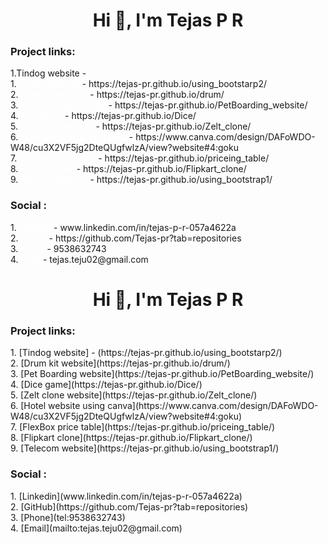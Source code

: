<h1 align="center">Hi 👋, I'm Tejas P R</h1>

<h3 align="left">Project links:</h3>
1.<span ">Tindog website</span> - <a href="https://tejas-pr.github.io/using_bootstarp2/"></a> <br>
1.<span style="text-decoration: none; color: white;">Tindog website</span> - https://tejas-pr.github.io/using_bootstarp2/ <br>
2.<span style="text-decoration: none; color: white;">Drum kit website</span> - https://tejas-pr.github.io/drum/ <br>
3.<span style="text-decoration: none; color: white;">Pet Boarding website </span> - https://tejas-pr.github.io/PetBoarding_website/ <br>
4.<span style="text-decoration: none; color: white;">Dice game</span> - https://tejas-pr.github.io/Dice/ <br>
5.<span style="text-decoration: none; color: white;">Zelt clone website</span> - https://tejas-pr.github.io/Zelt_clone/ <br>
6.<span style="text-decoration: none; color: white;">Hotel website using canva</span> - https://www.canva.com/design/DAFoWDO-W48/cu3X2VF5jg2DteQUgfwlzA/view?website#4:goku <br>
7.<span style="text-decoration: none; color: white;">FlexBox price table</span> - https://tejas-pr.github.io/priceing_table/ <br>
8.<span style="text-decoration: none; color: white;">Flipkart clone</span> - https://tejas-pr.github.io/Flipkart_clone/ <br>
9.<span style="text-decoration: none; color: white;">Telecom website </span> - https://tejas-pr.github.io/using_bootstrap1/ <br>

<h3 align="left">Social :</h3>
1.<span style="text-decoration: none; color: white;">Linkedin</span> - www.linkedin.com/in/tejas-p-r-057a4622a <br>
2.<span style="text-decoration: none; color: white;">GitHub</span> - https://github.com/Tejas-pr?tab=repositories <br>
3.<span style="text-decoration: none; color: white;">Phone</span> - 9538632743 <br>
4.<span style="text-decoration: none; color: white;">Email</span> - tejas.teju02@gmail.com <br>





<h1 align="center">Hi 👋, I'm Tejas P R</h1>

<h3 align="left">Project links:</h3>
1. [Tindog website] - (https://tejas-pr.github.io/using_bootstarp2/) <br>
2. [Drum kit website](https://tejas-pr.github.io/drum/) <br>
3. [Pet Boarding website](https://tejas-pr.github.io/PetBoarding_website/) <br>
4. [Dice game](https://tejas-pr.github.io/Dice/) <br>
5. [Zelt clone website](https://tejas-pr.github.io/Zelt_clone/) <br>
6. [Hotel website using canva](https://www.canva.com/design/DAFoWDO-W48/cu3X2VF5jg2DteQUgfwlzA/view?website#4:goku) <br>
7. [FlexBox price table](https://tejas-pr.github.io/priceing_table/) <br>
8. [Flipkart clone](https://tejas-pr.github.io/Flipkart_clone/) <br>
9. [Telecom website](https://tejas-pr.github.io/using_bootstrap1/) <br>

<h3 align="left">Social :</h3>
1. [Linkedin](www.linkedin.com/in/tejas-p-r-057a4622a) <br>
2. [GitHub](https://github.com/Tejas-pr?tab=repositories) <br>
3. [Phone](tel:9538632743) <br>
4. [Email](mailto:tejas.teju02@gmail.com) <br>

